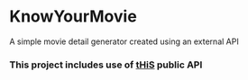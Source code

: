 <h1>KnowYourMovie</h1>
A simple movie detail generator created using an external API

<h3>This project includes use of <a href="https://www.omdbapi.com/">tHiS</a> public API<h3>
